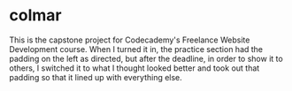 # colmar
This is the capstone project for Codecademy's Freelance Website Development course. 
When I turned it in, the practice section had the padding on the left as directed, but after the deadline, in order to show it to others, I switched it to what I thought looked better and took out that padding so that it lined up with everything else. 
